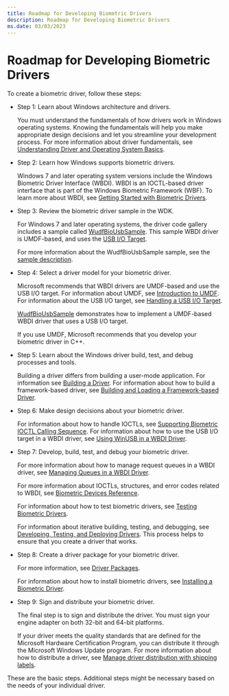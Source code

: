 ```yaml
---
title: Roadmap for Developing Biometric Drivers
description: Roadmap for Developing Biometric Drivers
ms.date: 03/03/2023
---
```


# Roadmap for Developing Biometric Drivers

To create a biometric driver, follow these steps:

- Step 1: Learn about Windows architecture and drivers.

    You must understand the fundamentals of how drivers work in Windows operating systems. Knowing the fundamentals will help you make appropriate design decisions and let you streamline your development process. For more information about driver fundamentals, see [Understanding Driver and Operating System Basics](../gettingstarted/concepts-and-knowledge-for-all-driver-developers.md).

- Step 2: Learn how Windows supports biometric drivers.

    Windows 7 and later operating system versions include the Windows Biometric Driver Interface (WBDI). WBDI is an IOCTL-based driver interface that is part of the Windows Biometric Framework (WBF). To learn more about WBDI, see [Getting Started with Biometric Drivers](getting-started-with-biometric-drivers.md).

- Step 3: Review the biometric driver sample in the WDK.

    For Windows 7 and later operating systems, the driver code gallery includes a sample called [WudfBioUsbSample](https://github.com/Microsoft/Windows-driver-samples/tree/main/biometrics/driver). This sample WBDI driver is UMDF-based, and uses the [USB I/O Target](../wdf/usb-i-o-targets-in-umdf.md).

    For more information about the WudfBioUsbSample sample, see the [sample description](https://github.com/Microsoft/Windows-driver-samples/tree/main/biometrics).

- Step 4: Select a driver model for your biometric driver.

    Microsoft recommends that WBDI drivers are UMDF-based and use the USB I/O target. For information about UMDF, see [Introduction to UMDF](/previous-versions/ff554928(v=vs.85)). For information about the USB I/O target, see [Handling a USB I/O Target](../wdf/usb-i-o-targets-in-umdf.md).

    [WudfBioUsbSample](https://github.com/Microsoft/Windows-driver-samples/tree/main/biometrics/driver) demonstrates how to implement a UMDF-based WBDI driver that uses a USB I/O target.

    If you use UMDF, Microsoft recommends that you develop your biometric driver in C++.

- Step 5: Learn about the Windows driver build, test, and debug processes and tools.

    Building a driver differs from building a user-mode application. For information see [Building a Driver](../develop/building-a-driver.md). For information about how to build a framework-based driver, see [Building and Loading a Framework-based Driver](../wdf/building-and-loading-a-kmdf-driver.md).

- Step 6: Make design decisions about your biometric driver.

    For information about how to handle IOCTLs, see [Supporting Biometric IOCTL Calling Sequence](supporting-biometric-ioctl-calling-sequence.md). For information about how to use the USB I/O target in a WBDI driver, see [Using WinUSB in a WBDI Driver](using-winusb-in-a-wbdi-driver.md).

- Step 7: Develop, build, test, and debug your biometric driver.

    For more information about how to manage request queues in a WBDI driver, see [Managing Queues in a WBDI Driver](managing-queues-in-a-wbdi-driver.md).

    For more information about IOCTLs, structures, and error codes related to WBDI, see [Biometric Devices Reference](/windows-hardware/drivers/ddi/_biometric).

    For information about how to test biometric drivers, see [Testing Biometric Drivers](testing-biometric-drivers.md).

    For information about iterative building, testing, and debugging, see [Developing, Testing, and Deploying Drivers](../develop/index.md). This process helps to ensure that you create a driver that works.

- Step 8: Create a driver package for your biometric driver.

    For more information, see [Driver Packages](../install/driver-packages.md).

    For information about how to install biometric drivers, see [Installing a Biometric Driver](installing-a-biometric-driver.md).

- Step 9: Sign and distribute your biometric driver.

    The final step is to sign and distribute the driver. You must sign your engine adapter on both 32-bit and 64-bit platforms.

    If your driver meets the quality standards that are defined for the Microsoft Hardware Certification Program, you can distribute it through the Microsoft Windows Update program. For more information about how to distribute a driver, see [Manage driver distribution with shipping labels](../dashboard/manage-driver-distribution-by-submission.md).

These are the basic steps. Additional steps might be necessary based on the needs of your individual driver.
